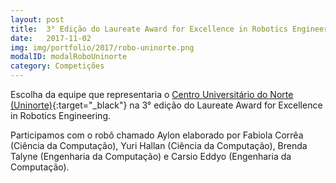 ```yaml
---
layout: post
title:  3° Edição do Laureate Award for Excellence in Robotics Engineering
date:   2017-11-02
img: img/portfolio/2017/robo-uninorte.png
modalID: modalRoboUninorte
category: Competições
---
```


Escolha da equipe que representaria o [Centro Universitário do Norte (Uninorte)][uninorte]{:target="_black"} na 3° edição do Laureate Award for Excellence in Robotics Engineering. 

Participamos com o robô chamado Aylon elaborado por Fabiola Corrêa (Ciência da Computação), Yuri Hallan (Ciência da Computação), Brenda Talyne (Engenharia da Computação) e Carsio Eddyo (Engenharia da Computação).

[uninorte]: http://uninorte.com.br/


